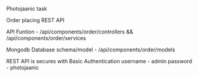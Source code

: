 Photojaanic task

Order placing REST API

API Funtion - /api/components/order/controllers &&
/api/components/order/services

Mongodb Database schema/model - /api/components/order/models

REST API is secures with Basic Authentication 
username - admin 
password - photojaanic
